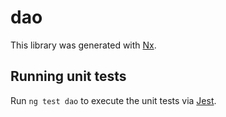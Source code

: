 # dao

This library was generated with [Nx](https://nx.dev).

## Running unit tests

Run `ng test dao` to execute the unit tests via [Jest](https://jestjs.io).
